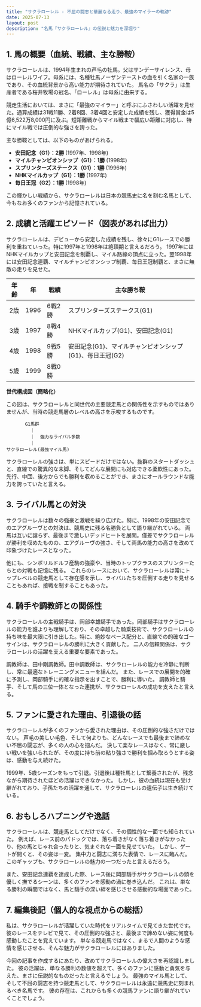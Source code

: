 ```yaml
---
title: "サクラローレル - 不屈の闘志と華麗なる走り、最強のマイラーの軌跡"
date: 2025-07-13
layout: post
description: "名馬『サクラローレル』の伝説と魅力を深堀り"
---
```


## 1. 馬の概要（血統、戦績、主な勝鞍）

サクラローレルは、1994年生まれの芦毛の牡馬。父はサンデーサイレンス、母はローレルワイフ。母系には、名種牡馬ノーザンテーストの血を引く名家の一族であり、その血統背景から高い能力が期待されていた。  馬名の「サクラ」は生産者である桜井牧場の冠名、「ローレル」は母系に由来する。

競走生活においては、まさに「最強のマイラー」と呼ぶにふさわしい活躍を見せた。通算成績は31戦11勝、2着8回、3着4回と安定した成績を残し、獲得賞金は5億6,522万8,000円に及ぶ。短距離戦からマイル戦まで幅広い距離に対応し、特にマイル戦では圧倒的な強さを誇った。

主な勝鞍としては、以下のものがあげられる。

* **安田記念（G1）：2勝**  (1997年、1998年)
* **マイルチャンピオンシップ（G1）：1勝** (1998年)
* **スプリンターズステークス（G1）：1勝** (1996年)
* **NHKマイルカップ（G1）：1勝** (1997年)
* **毎日王冠（G2）：1勝** (1998年)


この輝かしい戦績から、サクラローレルは日本の競馬史に名を刻む名馬として、今もなお多くのファンから記憶されている。


## 2. 成績と活躍エピソード（図表があれば出力）

サクラローレルは、デビューから安定した成績を残し、徐々にG1レースでの勝利を重ねていった。特に1997年と1998年は絶頂期と言えるだろう。  1997年にはNHKマイルカップと安田記念を制覇し、マイル路線の頂点に立った。翌1998年には安田記念連覇、マイルチャンピオンシップ制覇、毎日王冠制覇と、まさに無敵の走りを見せた。

| 年齢 | 年 | 戦績 | 主な勝ち鞍 |
|---|---|---|---|
| 2歳 | 1996 | 6戦2勝 | スプリンターズステークス(G1) |
| 3歳 | 1997 | 8戦4勝 | NHKマイルカップ(G1)、安田記念(G1) |
| 4歳 | 1998 | 9戦5勝 | 安田記念(G1)、マイルチャンピオンシップ(G1)、毎日王冠(G2) |
| 5歳 | 1999 | 8戦0勝 |  |


**世代構成図（簡略化）**

この図は、サクラローレルと同世代の主要競走馬との関係性を示すものではありませんが、当時の競走馬層のレベルの高さを示唆するものです。


```
       G1馬群
         ｜
         ｜  強力なライバル多数
         ｜
サクラローレル(最強マイル馬)
```

サクラローレルの強さは、単にスピードだけではない。抜群のスタートダッシュと、直線での驚異的な末脚、そしてどんな展開にも対応できる柔軟性にあった。先行、中団、後方からでも勝利を収めることができ、まさにオールラウンドな能力を誇っていたと言える。


## 3. ライバル馬との対決

サクラローレルは数々の強豪と激戦を繰り広げた。特に、1998年の安田記念でのエアグルーヴとの対決は、競馬史に残る名勝負として語り継がれている。  両馬は互いに譲らず、最後まで激しいデッドヒートを展開。僅差でサクラローレルが勝利を収めたものの、エアグルーヴの強さ、そして両馬の能力の高さを改めて印象づけたレースとなった。

他にも、シンボリルドルフ産駒の強豪や、当時のトップクラスのスプリンターたちとの対戦も記憶に残る。  これらのレースにおいて、サクラローレルは常にトップレベルの競走馬として存在感を示し、ライバルたちを圧倒する走りを見せることもあれば、接戦を制することもあった。


## 4. 騎手や調教師との関係性

サクラローレルの主戦騎手は、岡部幸雄騎手であった。岡部騎手はサクラローレルの能力を誰よりも理解しており、その卓越した騎乗技術で、サクラローレルの持ち味を最大限に引き出した。特に、絶妙なペース配分と、直線での的確なゴーサインは、サクラローレルの勝利に大きく貢献した。  二人の信頼関係は、サクラローレルの活躍を支える重要な要素であった。

調教師は、田中剛調教師。田中調教師は、サクラローレルの能力を冷静に判断し、常に最適なトレーニングメニューを組んだ。  また、レースでの展開を的確に予測し、岡部騎手に的確な指示を出すことで、勝利に導いた。  調教師と騎手、そして馬の三位一体となった連携が、サクラローレルの成功を支えたと言える。


## 5. ファンに愛された理由、引退後の話

サクラローレルが多くのファンから愛された理由は、その圧倒的な強さだけではない。  芦毛の美しい毛色、そして何よりも、どんなレースでも最後まで諦めない不屈の闘志が、多くの人の心を掴んだ。  決して楽なレースはなく、常に厳しい戦いを強いられたが、その度に持ち前の粘り強さで勝利を掴み取ろうとする姿は、感動を与え続けた。

1999年、5歳シーズンをもって引退。引退後は種牡馬として繋養されたが、残念ながら期待されたほどの活躍はできなかった。  しかし、彼の血統は現在も受け継がれており、子孫たちの活躍を通して、サクラローレルの遺伝子は生き続けている。


## 6. おもしろハプニングや逸話

サクラローレルは、競走馬としてだけでなく、その個性的な一面でも知られていた。  例えば、レース前のパドックでは、落ち着きがなく落ち着きがなかったり、他の馬とじゃれ合ったりと、気まぐれな一面を見せていた。  しかし、ゲートが開くと、その姿は一変。  集中力と闘志に満ちた表情で、レースに臨んだ。このギャップも、サクラローレルの魅力の一つだったと言えるだろう。

また、安田記念連覇を達成した際、レース後に岡部騎手がサクラローレルの頭を優しく撫でるシーンは、多くのファンを感動の渦に巻き込んだ。  これは、単なる勝利の瞬間ではなく、馬と騎手の深い絆を感じさせる感動的な場面であった。


## 7. 編集後記（個人的な視点からの総括）

私は、サクラローレルが活躍していた時代をリアルタイムで見てきた世代です。  彼のレースをテレビで見て、その圧倒的な強さと、最後まで諦めない姿に何度も感動したことを覚えています。  単なる競走馬ではなく、まるで人間のような感情を感じさせる、そんな魅力がサクラローレルにはありました。

今回の記事を作成するにあたり、改めてサクラローレルの偉大さを再認識しました。  彼の活躍は、単なる勝利の数値を超えて、多くのファンに感動と勇気を与えた、まさに伝説的なものだったと言えるでしょう。  最強のマイル馬として、そして不屈の闘志を持つ競走馬として、サクラローレルは永遠に競馬史に刻まれるべき名馬です。  彼の存在は、これからも多くの競馬ファンに語り継がれていくことでしょう。
